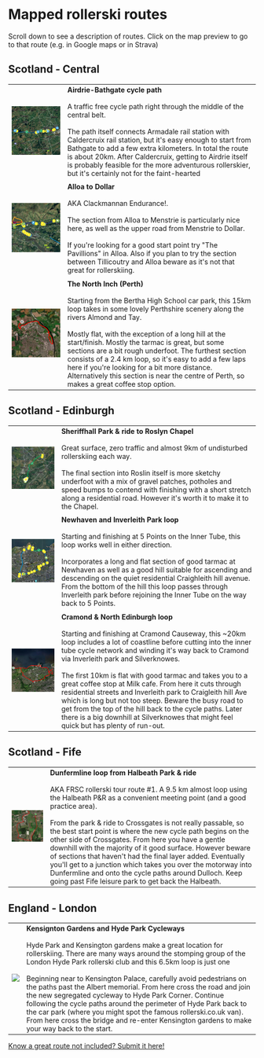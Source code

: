 <!-- Header -->
# Mapped rollerski routes

Scroll down to see a description of routes. Click on the map preview to go to that route (e.g. in Google maps or in Strava)

## Scotland - Central 

| | |
|---|---|
| [![](/img/Bathgate-Caldercruix-map.png#previewmap)](https://www.google.com/maps/d/viewer?mid=1JsZ0qoeoCehcQnX9fXjmDTCpxYl9QLdc&ll=55.88459382711969%2C-3.7607757949379628&z=11) |  **Airdrie-Bathgate cycle path** <br/><br/> A traffic free cycle path right through the middle of the central belt. <br/><br/> The path itself connects Armadale rail station with Caldercruix rail station, but it's easy enough to start from Bathgate to add a few extra kilometers. In total the route is about 20km. After Caldercruix, getting to Airdrie itself is probably feasible for the more adventurous rollerskier, but it's certainly not for the faint-hearted|
| | |
| [![](/img/Alloa-Dollar-map.png#previewmap)](https://www.google.com/maps/d/viewer?mid=1JsZ0qoeoCehcQnX9fXjmDTCpxYl9QLdc&ll=56.128985207139884%2C-3.7566912805302044&z=12) |  **Alloa to Dollar** <br/><br/> AKA Clackmannan Endurance!.<br/><br/> The section from Alloa to Menstrie is particularly nice here, as well as the upper road from Menstrie to Dollar.<br/><br/> If you're looking for a good start point try "The Pavillions" in Alloa. Also if you plan to try the section between Tillicoutry and Alloa beware as it's not that great for rollerskiing.|
| | |
| [![](/img/North-Inch-map.png#previewmap)](https://www.strava.com/routes/2846780550560433606) |  **The North Inch (Perth)** <br/><br/> Starting from the Bertha High School car park, this 15km loop takes in some lovely Perthshire scenery along the rivers Almond and Tay.<br/><br/>Mostly flat, with the exception of a long hill at the start/finish. Mostly the tarmac is great, but some sections are a bit rough underfoot. The furthest section consists of a 2.4 km loop, so it's easy to add a few laps here if you're looking for a bit more distance. Alternatively this section is near the centre of Perth, so makes a great coffee stop option.

## Scotland - Edinburgh 

| | |
|---|---|
| [![](/img/Sheriffhall-Roslyn-map.png#previewmap)](https://www.google.com/maps/d/viewer?mid=1JsZ0qoeoCehcQnX9fXjmDTCpxYl9QLdc&ll=55.90462751573069%2C-3.104388772723885&z=14) |  **Sheriffhall Park & ride to Roslyn Chapel** <br/><br/> Great surface, zero traffic and almost 9km of undisturbed rollerskiing each way.<br/><br/> The final section into Roslin itself is more sketchy underfoot with a mix of gravel patches, potholes and speed bumps to contend with finishing with a short stretch along a residential road. However it's worth it to make it to the Chapel.|
| | |
| [![](/img/Newhaven-Inverleith-map.png#previewmap)](https://www.google.com/maps/d/viewer?mid=1JsZ0qoeoCehcQnX9fXjmDTCpxYl9QLdc&ll=55.97360532652161%2C-3.2108047317310384&z=14) | **Newhaven and Inverleith Park loop** <br/><br/>Starting and finishing at 5 Points on the Inner Tube, this loop works well in either direction.<br/><br/> Incorporates a long and flat section of good tarmac at Newhaven as well as a good hill suitable for ascending and descending on the quiet residential Craighleith hill avenue. From the bottom of the hill this loop passes through Inverleith park before rejoining the Inner Tube on the way back to 5 Points. |
| | |
| [![](/img/Cramond-Inverleith-map.png#previewmap)](https://www.google.com/maps/d/viewer?mid=1JsZ0qoeoCehcQnX9fXjmDTCpxYl9QLdc&ll=55.97360532652161%2C-3.2108047317310384&z=14) | **Cramond & North Edinburgh loop** <br/><br/>Starting and finishing at Cramond Causeway, this ~20km loop includes a lot of coastline before cutting into the inner tube cycle network and winding it's way back to Cramond via Inverleith park and Silverknowes.<br/><br/>The first 10km is flat with good tarmac and takes you to a great coffee stop at Milk cafe. From here it cuts through residential streets and Inverleith park to Craigleith hill Ave which is long but not too steep. Beware the busy road to get from the top of the hill back to the cycle paths. Later there is a big downhill at Silverknowes that might feel quick but has plenty of run-out. |

## Scotland - Fife 

| | |
|---|---|
| [![](/img/Dunfermline-Halbeath-map.png#previewmap)](https://www.strava.com/routes/2861343369178963188) |  **Dunfermline loop from Halbeath Park & ride** <br/><br/> AKA FRSC rollerski tour route #1. A 9.5 km almost loop using the Halbeath P&R as a convenient meeting point (and a good practice area). <br/><br/> From the park & ride to Crossgates is not really passable, so the best start point is where the new cycle path begins on the other side of Crossgates. From here you have a gentle downhill with the majority of it good surface. However beware of sections that haven't had the final layer added. Eventually you'll get to a junction which takes you over the motorway into Dunfermline and onto the cycle paths around Dulloch. Keep going past Fife leisure park to get back the Halbeath. |

## England - London 

| | |
|---|---|
| [![](/img/Kensington-Hyde-Park-map.png#previewmap)](https://www.strava.com/routes/2862417843638295770) |  **Kensignton Gardens and Hyde Park Cycleways** <br/><br/> Hyde Park and Kensington gardens make a great location for rollerskiing. There are many ways around the stomping group of the London Hyde Park rollerski club and this 6.5km loop is just one <br/><br/> Beginning near to Kensington Palace, carefully avoid pedestrians on the paths past the Albert memorial. From here cross the road and join the new segregated cycleway to Hyde Park Corner. Continue following the cycle paths around the perimeter of Hyde Park back to the car park (where you might spot the famous rollerski.co.uk van). From here cross the bridge and re-enter Kensington gardens to make your way back to the start. |

[Know a great route not included? Submit it here! ](https://docs.google.com/forms/d/e/1FAIpQLSeY049rSMsJW_s8Hv0zb1Hd7U6BWlCM6sBZgndwLIzmijFpwg/viewform?usp=sf_link)

